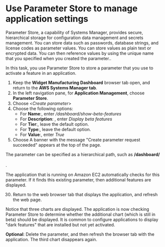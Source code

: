 # Use Parameter Store to manage application settings
Parameter Store, a capability of Systems Manager, provides secure, hierarchical storage for configuration data management and secrets management. You can store data such as passwords, database strings, and license codes as parameter values. You can store values as plain text or encrypted data. You can then reference values by using the unique name that you specified when you created the parameter..

In this task, you use Parameter Store to store a parameter that you use to activate a feature in an application.
1. Keep the **Widget Manufacturing Dashboard** browser tab open, and return to the **AWS Systems Manager tab**.
2. In the left navigation pane, for **Application Management**, choose **Parameter Store**.
3. Choose <*Create parameter*>
4. Choose the following options:
    * For **Name**:, enter */dashboard/show-beta-features*
    * For **Description**: , enter *Display beta features*
    * For **Tier**:, leave the default option. 
    * For **Type**:, leave the default option. 
    * For **Value**:, enter *True*
5. Choose <Create parameter>
A banner with the message "Create parameter request succeeded" appears at the top of the page. 

The parameter can be specified as a hierarchical path, such as **/dashboard/<option>**.

The application that is running on Amazon EC2 automatically checks for this parameter. If it finds this existing parameter, then additional features are displayed.

30. Return to the web browser tab that displays the application, and refresh the web page.

Notice that three charts are displayed. The application is now checking Parameter Store to determine whether the additional chart (which is still in beta) should be displayed. It is common to configure applications to display "dark features" that are installed but not yet activated.

**Optional**: Delete the parameter, and then refresh the browser tab with the application. The third chart disappears again.







